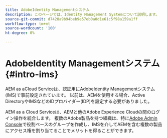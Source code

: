 ```yaml
---
title: AdobeIdentity Managementシステム
description: このページでは、Identity Management Systemについて説明します。
source-git-commit: d7428a9b94beb9e57eb0a0d1e61c5f98a159a1ff
workflow-type: tm+mt
source-wordcount: '100'
ht-degree: 0%

---
```



# AdobeIdentity Managementシステム{#intro-ims}

AEM as aCloud Serviceは、認証用にAdobeIdentity Managementシステム(IMS)で事前設定されています。 以前は、AEMを使用する場合、Active DirectoryやIMSなどのIDプロバイダー(IDP)を設定する必要がありました。

AEM as a Cloud Serviceは、AEMと他のAdobe Experience Cloudの間のログイン操作を統合します。 複数のAdobe製品を持つ組織は、特に[Adobe Admin Console](/help/onboarding/learn-concepts/admin-console.md)で役割ベースのグループを作成し、IMSを介してAEMを含む複数の製品にアクセス権を割り当てることでメリットを得ることができます。